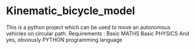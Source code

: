 # Kinematic_bicycle_model
This is a python  project which can be used to move  an autonomous vehicles on circular path.
Requirements :
Basic MATHS
Basic PHYSICS
And yes, obviously PYTHON programming language
